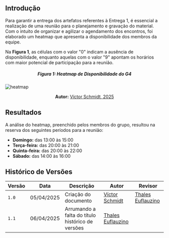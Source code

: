 
## Introdução

Para garantir a entrega dos artefatos referentes à Entrega 1, é essencial a realização de uma reunião para o planejamento e gravação do material. Com o intuito de organizar e agilizar o agendamento dos encontros, foi elaborado um heatmap que apresenta a disponibilidade dos membros da equipe.

Na **Figura 1**, as células com o valor "0" indicam a ausência de disponibilidade, enquanto aquelas com o valor "9" apontam os horários com maior potencial de participação para a reunião.

##### <center> **Figura 1:** Heatmap de Disponibilidade do G4

![heatmap](/assets/heatmap.jpg)

<div>
  <p align="center"><b>Autor:</b> <a href="https://www.github.com/moonshinerd">Víctor Schmidt, 2025</a></p>
</div>

## Resultados

A análise do heatmap, preenchido pelos membros do grupo, resultou na reserva dos seguintes períodos para a reunião:

- **Domingo:** das 13:00 às 15:00  
- **Terça-feira:** das 20:00 às 21:00  
- **Quinta-feira:** das 20:00 às 22:00  
- **Sábado:** das 14:00 às 16:00

## Histórico de Versões

| Versão | Data       | Descrição               | Autor                                             | Revisor                                                |
| ------ | ---------- | ----------------------- | ------------------------------------------------- | ------------------------------------------------------ |
| `1.0`    | 05/04/2025 | Criação do documento    | [Víctor Schmidt](https://github.com/moonshinerd)  | [Thales Euflauzino](https://github.com/thaleseuflauzino) |
| `1.1`    | 06/04/2025 | Arrumando a falta do título histórico de versões    | [Thales Euflauzino](https://github.com/thaleseuflauzino) |
